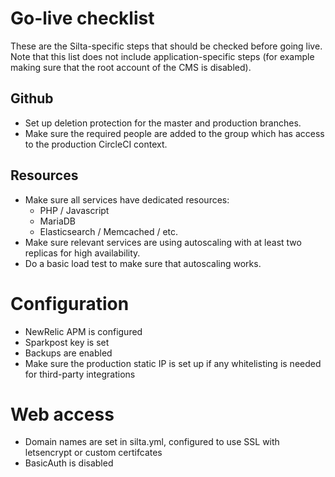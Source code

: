 
# Go-live checklist

These are the Silta-specific steps that should be checked before going live. 
Note that this list does not include application-specific steps 
(for example making sure that the root account of the CMS is disabled).

## Github
- Set up deletion protection for the master and production branches.
- Make sure the required people are added to the group which has access to the production CircleCI context.

## Resources
- Make sure all services have dedicated resources:
  - PHP / Javascript 
  - MariaDB
  - Elasticsearch / Memcached / etc.
- Make sure relevant services are using autoscaling with at least two replicas 
  for high availability.
- Do a basic load test to make sure that autoscaling works.

# Configuration
- NewRelic APM is configured
- Sparkpost key is set
- Backups are enabled
- Make sure the production static IP is set up if any whitelisting is needed for third-party integrations

# Web access
- Domain names are set in silta.yml, configured to use SSL with letsencrypt or custom certifcates
- BasicAuth is disabled